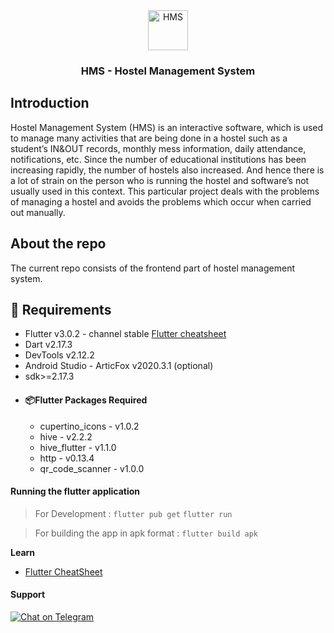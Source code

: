 
<div align="center">
<a href="https://hoppscotch.io">
<img
src="https://iconape.com/wp-content/files/yb/61798/svg/flutter-logo.svg"
alt="HMS"
height="64"
/>
</a>
<br />
<p>
<h3>
<b>
HMS - Hostel Management System
</b>
</h3>
</p>
<p>
</div>

## Introduction
Hostel Management System (HMS) is an interactive software, which is used to manage many activities that are being done in a hostel such as a student’s IN&OUT records, monthly mess information, daily attendance, notifications, etc. Since the number of educational institutions has been increasing rapidly, the number of hostels also increased. And hence there is a lot of strain on the person who is running the hostel and software’s not usually used in this context. This particular project deals with the problems of managing a hostel and avoids the problems which occur when carried out manually.

##  About the repo
The current repo consists of the frontend part of hostel management system.


##  **🔧 Requirements**

 - Flutter v3.0.2   - channel stable  [Flutter cheatsheet](https://howtodothisinflutter.com/)
 - Dart v2.17.3
 - DevTools v2.12.2
 - Android Studio - ArticFox v2020.3.1 (optional)
 - sdk>=2.17.3
 - #### 📦Flutter Packages Required
	 - cupertino_icons - v1.0.2
	 - hive - v2.2.2
	 - hive_flutter - v1.1.0
	 - http - v0.13.4
	 - qr_code_scanner - v1.0.0


#### Running the flutter application
>For Development :
 `flutter pub get`
`flutter run`

>For building the app in apk format :
`flutter build apk`

**Learn**

 - [Flutter CheatSheet](https://docs.flutter.dev/reference/flutter-cli)

####  **Support**

 [![Chat on Telegram](https://img.shields.io/badge/chat-Telegram-2CA5E0?logo=telegram)](https://bit.ly/HMS-support)
